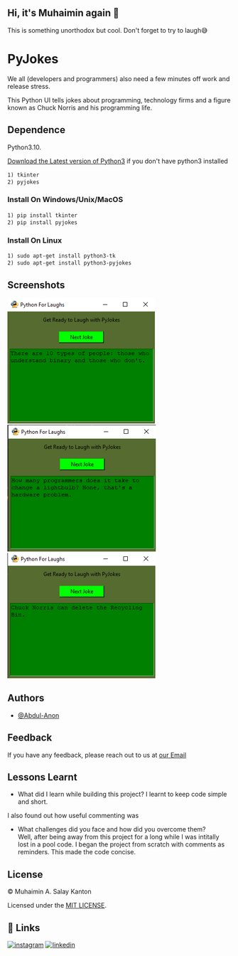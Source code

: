 ## Hi, it's Muhaimin again 👋

This is something unorthodox but cool.
Don't forget to try to laugh😅 
# PyJokes

We all (developers and programmers) also need a few minutes off work and release stress.

This Python UI tells jokes about programming, technology firms and a figure known as Chuck Norris and his programming life.

## Dependence
Python3.10.

[Download the Latest version of Python3](https://www.python.org/downloads/release/python-3101/)
 if you don't have python3 installed

    1) tkinter
    2) pyjokes
### Install On Windows/Unix/MacOS

    1) pip install tkinter
    2) pip install pyjokes

### Install On Linux

    1) sudo apt-get install python3-tk
    2) sudo apt-get install python3-pyjokes
    
## Screenshots
<img src="Screenshot (1).png" alt="Shot" />
<br>
<img src="Screenshot (2).png" alt="Shot2" />
<br>
<img src="Screenshot (3).png" alt="Shot3" />

## Authors

- [@Abdul-Anon](https://www.github.com/Abdul-Anon)


## Feedback

If you have any feedback, please reach out to us at [our Email](kantonmonyo@gmail.com)

## Lessons Learnt

- What did I learn while building this project? 
I learnt to keep code simple and short. 

I also found out how useful commenting was

- What challenges did you face and how did you overcome them?  
Well, after being away from this project for a long while I was intitally lost in a pool code. I began the project from scratch with comments as reminders. This made the code concise.


## License

© Muhaimin A. Salay Kanton

Licensed under the [MIT LICENSE](LICENSE).
## 🔗 Links
[![instagram](https://img.shields.io/badge/instagram-ff0000?style=for-the-badge&logo=instagram&logoColor=white)](https://www.instagram.com/de_rationale/)
[![linkedin](https://img.shields.io/badge/linkedin-0A66C2?style=for-the-badge&logo=linkedin&logoColor=white)](https://www.linkedin.com/in/monyo-kanton-b4295422a/)
